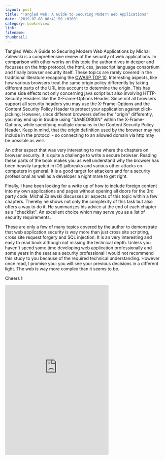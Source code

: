 ```yaml
---
layout: post
title: "Tangled Web: A Guide to Securing Modern Web Applications"
date: "2019-07-08 08:41:50 +0200"
category: bookreview
link:
filename:
thumbnail:
---
```

Tangled Web: A Guide to Securing Modern Web Applications by Michal Zalewski
 is a comprehensive review of the security of web applications. In 
comparison with other works on this topic the author dives in deeper and 
focusses on the http protocol, the html, css, javascript
language consortium and finally browser security itself. These topics are 
rarely covered in the traditional literature recapping the 
[OWASP TOP 10](https://www.owasp.org/index.php/Category:OWASP_Top_Ten_Project). 
Interesting aspects, like how various browsers treat the same
origin policy differently by taking different parts of the URL into account
to determine the origin. This has some side effects not only
concerning java script but also involving HTTP-Security Headers like the
X-Frame-Options Header. Since not all browsers support all security headers
you may use the X-Frame-Options and the Content Security Policy Header to 
protect your application against click-jacking. However, since different browsers
define the "origin" differently, you may end up in trouble using "SAMEORIGIN"
within the X-Frame-Options, while specifying multiple domains in the Content
Security Policy Header. Keep in mind, that the origin definition used by the
browser may not include in the protocol - so connecting to an allowed domain
via http may be possible as well.  

An other aspect that was very interesting to me where the chapters on 
browser security. It is quite a challenge to write a secure browser. Reading
these parts of the book makes you as well understand why the browser has
been heavily targeted in iOS jailbreaks and various other attacks on 
computers in general. It is a good target for attackers and for a security
professional as well as a developer a night mare to get right.   


Finally, I have been looking for a write up of how to include foreign 
content into my own applications and pages without opening all doors for
the 3rd party code. Michal Zalewski discusses all aspects of this topic
within a few chapters. Thereby he shows not only the complexity of this
task but also offers a way to do it. He summarizes his advice at the
end of each chapter as a "checklist". An excellent choice which may serve
you as a list of security requirements. 


These are only a few of many topics covered by the author to demonstrate that web 
application security is way more than just cross site scripting, cross site 
request forgery and SQL injection. It is an very interesting and easy to read 
book although not missing the technical depth. Unless you haven't spend some 
time developing web application professionally and some years in the seat as 
a security professional I would not recommend this study to you because of the 
required technical understanding. However once read, I promise you: you
will see your previous decisions in a different light. The web is way more
complex than it seems to be.


Cheers !!


<iframe type="text/html" width="336" height="550" frameborder="0" allowfullscreen style="max-width:100%" src="https://lesen.amazon.de/kp/card?asin=B006FZ3UNI&preview=inline&linkCode=kpe&ref_=cm_sw_r_kb_dp_KMkjDbY1745HJ" ></iframe>
